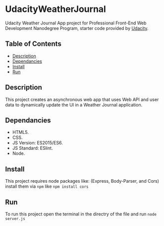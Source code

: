 # UdacityWeatherJournal
Udacity Weather Journal App project for Professional Front-End Web Development Nanodegree Program, starter code provided by [Udacity](https://github.com/udacity/fend/tree/refresh-2019/projects/weather-journal-app).

## Table of Contents
- [Description](#description)
- [Dependancies](#dependancies)
- [Install](#install)
- [Run](#run)

## Description
This project creates an asynchronous web app that uses Web API and user data to dynamically update the UI in a Weather Journal application.

## Dependancies
- HTML5.
- CSS.
- JS Version: ES2015/ES6.
- JS Standard: ESlint.
- Node.

## Install
This project requires node packages like: (Express, Body-Parser, and Cors) install them via `npm` like `npm install cors`

## Run
To run this project open the terminal in the directry of the file and run `node server.js`
